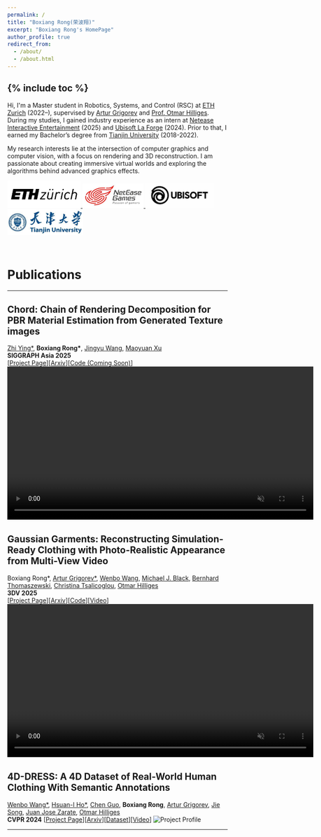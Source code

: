 ```yaml
---
permalink: /
title: "Boxiang Rong(荣波翔)"
excerpt: "Boxiang Rong's HomePage"
author_profile: true
redirect_from: 
  - /about/
  - /about.html
---
```


{% include toc %}
---
Hi, I'm a Master student in Robotics, Systems, and Control (RSC) at [ETH Zurich](https://ethz.ch/en.html) (2022–), supervised by [Artur Grigorev](https://dolorousrtur.github.io/) and [Prof. Otmar Hilliges](https://ait.ethz.ch/people/hilliges). During my studies, I gained industry experience as an intern at [Netease Interactive Entertainment](https://www.neteasegames.com/) (2025) and [Ubisoft La Forge](https://www.ubisoft.com/en-us/studio/laforge) (2024). Prior to that, I earned my Bachelor’s degree from [Tianjin University](http://www.tju.edu.cn/english/index.htm) (2018-2022).

My research interests lie at the intersection of computer graphics and computer vision, with a focus on rendering and 3D reconstruction. I am passionate about creating immersive virtual worlds and exploring the algorithms behind advanced graphics effects.

<a href="https://ethz.ch/en.html" target="_blank"> <img src="../images/eth_logo.png" alt="ETHZ Logo" width="168px"> </a>
<a href="https://www.neteasegames.com/" target="_blank"> <img src="../images/NetEase.jpg" alt="NetEase Logo" width="140px"> </a>
<a href="https://www.ubisoft.com/en-us/studio/laforge" target="_blank"> <img src="../images/ubi_logo.jpg" alt="Ubisoft Logo" width="157px"> </a>
<a href="https://en.tju.edu.cn/" target="_blank"> <img src="../images/TJULogo.jpg" alt="TJU Logo" width="173px"> </a>

<br>

# Publications
---
## Chord: Chain of Rendering Decomposition for PBR Material Estimation from Generated Texture images
[Zhi Ying\*](https://orcid.org/0009-0008-8390-3366), <strong>Boxiang Rong\*</strong>, [Jingyu Wang](https://ccetaw.github.io/), [Maoyuan Xu](https://ultraman-blazar.github.io/)<br>
**SIGGRAPH Asia 2025** <br>
[[Project Page](https://ubisoft-laforge.github.io/world/chord/)][[Arxiv](https://arxiv.org/abs/2509.09952)][[Code (Coming Soon)](https://ubisoft-laforge.github.io/world/chord/)]
<video autoplay muted loop playsinline width="700px" preload="auto"> 
<source src="../images/chord_teaser_video.mp4" type="video/mp4">
Your browser does not support the video tag.
</video>

## Gaussian Garments: Reconstructing Simulation-Ready Clothing with Photo-Realistic Appearance from Multi-View Video
Boxiang Rong\*, [Artur Grigorev\*](https://dolorousrtur.github.io/), [Wenbo Wang](https://wenbwa.github.io/), [Michael J. Black](https://ps.is.mpg.de/~black), [Bernhard Thomaszewski](https://n.ethz.ch/~bthomasz/index.html), [Christina Tsalicoglou](https://ait.ethz.ch/people/ctsalico), [Otmar Hilliges](https://ait.ethz.ch/people/hilliges)<br>
**3DV 2025**<br>
[[Project Page](https://eth-ait.github.io/Gaussian-Garments/)][[Arxiv](https://arxiv.org/abs/2409.08189)][[Code](https://github.com/eth-ait/Gaussian-Garments)][[Video](https://youtu.be/hi-SHdvRkVY)]<br>
<video autoplay muted loop playsinline width="700px" preload="auto"> 
<source src="../images/GG_teaser.mp4" type="video/mp4">
Your browser does not support the video tag.
</video>

## 4D-DRESS: A 4D Dataset of Real-World Human Clothing With Semantic Annotations
[Wenbo Wang\*](https://wenbwa.github.io/), [Hsuan-I Ho\*](https://ait.ethz.ch/people/hohs), [Chen Guo](https://ait.ethz.ch/people/cheguo), <strong>Boxiang Rong</strong>, [Artur Grigorev](https://ait.ethz.ch/people/agrigorev), [Jie Song](https://ait.ethz.ch/people/song), [Juan Jose Zarate](https://ait.ethz.ch/people/jzarate), [Otmar Hilliges](https://ait.ethz.ch/people/hilliges)   
**CVPR 2024**
[[Project Page](https://eth-ait.github.io/4d-dress/)][[Arxiv](https://files.ait.ethz.ch/projects/4d-dress/4d-dress.pdf)][[Dataset](https://4d-dress.ait.ethz.ch/)][[Video](https://youtu.be/dEQ4dvO8BsE?si=4AlflvLnFFsrbmMl)]
<img src="../images/4ddress_simu.gif" alt="Project Profile" width="700px">  

--- 

<!-- <div style="position: relative; width: 50%;"> -->
<script type="text/javascript" id="mapmyvisitors" src="https://mapmyvisitors.com/map.js?cl=7ea546&w=300&t=tt&d=Y25n2MtaECuXONMSqo0Fre6WDGJdufXd4bRMP2MIYxg&co=ffffff&cmo=b0ed58&cmn=567031&ct=000000"></script>
<!-- </div> -->